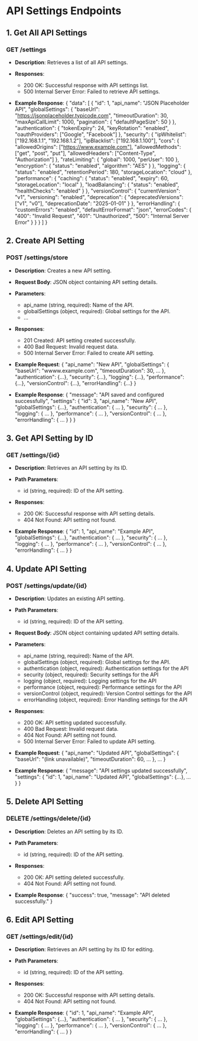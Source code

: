 # API Settings Endpoints

## 1. Get All API Settings

### GET /settings

- **Description**: Retrieves a list of all API settings.
- **Responses**:
    - 200 OK: Successful response with API settings list.
    - 500 Internal Server Error: Failed to retrieve API settings.

- **Example Response**:
{
  "data": [
    {
        "id": 1,
        "api_name": "JSON Placeholder API",
        "globalSettings": {
            "baseUrl": "https://jsonplaceholder.typicode.com",
            "timeoutDuration": 30,
            "maxApiCallLimit": 1000,
            "pagination": {
            "defaultPageSize": 50
            }
        },
        "authentication": {
            "tokenExpiry": 24,
            "keyRotation": "enabled",
            "oauthProviders": ["Google", "Facebook"]
        },
        "security": {
            "ipWhitelist": ["192.168.1.1", "192.168.1.2"],
            "ipBlacklist": ["192.168.1.100"],
            "cors": {
            "allowedOrigins": ["https://www.example.com"],
            "allowedMethods": ["get", "post", "put"],
            "allowedHeaders": ["Content-Type", "Authorization"]
            },
            "rateLimiting": {
            "global": 1000,
            "perUser": 100
            },
            "encryption": {
            "status": "enabled",
            "algorithm": "AES"
            }
        },
        "logging": {
            "status": "enabled",
            "retentionPeriod": 180,
            "storageLocation": "cloud"
        },
        "performance": {
            "caching": {
            "status": "enabled",
            "expiry": 60,
            "storageLocation": "local"
            },
            "loadBalancing": {
            "status": "enabled",
            "healthChecks": "enabled"
            }
        },
        "versionControl": {
            "currentVersion": "v1",
            "versioning": "enabled",
            "deprecation": {
            "deprecatedVersions": ["v1", "v0"],
            "deprecationDate": "2025-01-01"
            }
        },
        "errorHandling": {
            "customErrors": "enabled",
            "defaultErrorFormat": "json",
            "errorCodes": {
            "400": "Invalid Request",
            "401": "Unauthorized",
            "500": "Internal Server Error"
            }
        }
    }
  ]
}


## 2. Create API Setting

### POST /settings/store

- **Description**: Creates a new API setting.
- **Request Body**: JSON object containing API setting details.
- **Parameters**:
    - api_name (string, required): Name of the API.
    - globalSettings (object, required): Global settings for the API.
    - ...
- **Responses**:
    - 201 Created: API setting created successfully.
    - 400 Bad Request: Invalid request data.
    - 500 Internal Server Error: Failed to create API setting.

- **Example Request**:
{
    "api_name": "New API",
    "globalSettings": {
        "baseUrl": "wwww.example.com",
        "timeoutDuration": 30,
        ...
    },
    "authentication": {...},
    "security": {...},
    "logging": {...},
    "performance": {...},
    "versionControl": {...},
    "errorHandling": {...}
}

- **Example Response**:
{
  "message": "API saved and configured successfully",
  "settings": {
    "id": 3,
    "api_name": "New API",
    "globalSettings": {...},
    "authentication": { ... },
    "security": { ... },
    "logging": { ... },
    "performance": { ... },
    "versionControl": { ... },
    "errorHandling": { ... }
  }
}


## 3. Get API Setting by ID

### GET /settings/{id}

- **Description**: Retrieves an API setting by its ID.
- **Path Parameters**:
    - id (string, required): ID of the API setting.
- **Responses**:
    - 200 OK: Successful response with API setting details.
    - 404 Not Found: API setting not found.

- **Example Response**:
{
    "id": 1,
    "api_name": "Example API",
    "globalSettings": {...},
    "authentication": { ... },
    "security": { ... },
    "logging": { ... },
    "performance": { ... },
    "versionControl": { ... },
    "errorHandling": { ... }
}


## 4. Update API Setting

### POST /settings/update/{id}

- **Description**: Updates an existing API setting.
- **Path Parameters**:
    - id (string, required): ID of the API setting.
- **Request Body**: JSON object containing updated API setting details.
- **Parameters**:
    - api_name (string, required): Name of the API.
    - globalSettings (object, required): Global settings for the API.
    - authentication (object, required): Authentication settings for the API
    - security (object, required): Security settings for the API
    - logging (object, required): Logging settings for the API
    - performance (object, required): Performance settings for the API
    - versionControl (object, required): Version Control settings for the API
    - errorHandling (object, required): Error Handling settings for the API
- **Responses**:
    - 200 OK: API setting updated successfully.
    - 400 Bad Request: Invalid request data.
    - 404 Not Found: API setting not found.
    - 500 Internal Server Error: Failed to update API setting.

- **Example Request**:
{
  "api_name": "Updated API",
  "globalSettings": {
    "baseUrl": "(link unavailable)",
    "timeoutDuration": 60,
    ...
  },
  ...
}

- **Example Response**:
{
    "message": "API settings updated successfully",
    "settings": {
        "id": 1,
        "api_name": "Updated API",
        "globalSettings": {...},
        ...
    }
}


## 5. Delete API Setting

### DELETE /settings/delete/{id}

- **Description**: Deletes an API setting by its ID.
- **Path Parameters**:
    - id (string, required): ID of the API setting.
- **Responses**:
    - 200 OK: API setting deleted successfully.
    - 404 Not Found: API setting not found.

- **Example Response**:
{
  "success": true,
  "message": "API deleted successfully."
}


## 6. Edit API Setting

### GET /settings/edit/{id}

- **Description**: Retrieves an API setting by its ID for editing.
- **Path Parameters**:
    - id (string, required): ID of the API setting.
- **Responses**:
    - 200 OK: Successful response with API setting details.
    - 404 Not Found: API setting not found.

- **Example Response**:
{
    "id": 1,
    "api_name": "Example API",
    "globalSettings": {...},
    "authentication": { ... },
    "security": { ... },
    "logging": { ... },
    "performance": { ... },
    "versionControl": { ... },
    "errorHandling": { ... }
}
